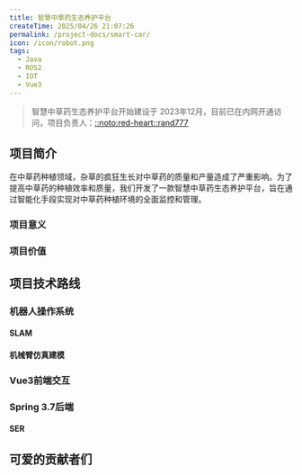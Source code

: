 ```yaml
---
title: 智慧中草药生态养护平台
createTime: 2025/04/26 21:07:26
permalink: /project-docs/smart-car/
icon: /icon/robot.png
tags:
  - Java
  - ROS2
  - IOT
  - Vue3
---
```


> 智慧中草药生态养护平台开始建设于 2023年12月，目前已在内网开通访问，项目负责人：[::noto:red-heart::rand777](/friends/persons/)

## 项目简介<Badge type="tip" text="v2.0.4_release" />

在中草药种植领域，杂草的疯狂生长对中草药的质量和产量造成了严重影响。为了提高中草药的种植效率和质量，我们开发了一款智慧中草药生态养护平台，旨在通过智能化手段实现对中草药种植环境的全面监控和管理。

### 项目意义

### 项目价值


## 项目技术路线

### 机器人操作系统

#### SLAM

#### 机械臂仿真建模

### Vue3前端交互

### Spring 3.7后端

#### SER

## 可爱的贡献者们

